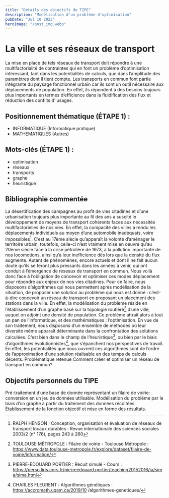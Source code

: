 ```yaml
---
title: "Détails des objectifs du TIPE"
description: "Modélisation d'un problème d'optimisation"
pubDate: "Jul 10 2023"
heroImage: "/post_img.webp"
---
```



# La ville et ses réseaux de transport

La mise en place de tels réseaux de transport doit répondre à une multifactorialité de
contraintes qui en font un problème d’optimisation intéressant, tant dans les potentialités de
calculs, que dans l’amplitude des paramètres dont il tient compte.
Les transports en commun font partie intégrante du paysage fonctionnel urbain car ils sont un
outil nécessaire aux déplacements de population. En effet, ils répondent à des besoins toujours
plus importants en termes d’efficience dans la fluidification des flux et réduction des conflits d’
usages.

## Positionnement thématique (ÉTAPE 1) :
- INFORMATIQUE (Informatique pratique)
- MATHEMATIQUES (Autres)

## Mots-clés (ÉTAPE 1) :

- optimisation
- réseaux
- transports
- graphe
- heuristique

## Bibliographie commentée
La désertification des campagnes au profit de vies citadines et d’une urbanisation toujours plus
importante au fil des ans a suscité le développement de moyens de transport cohérents faces
aux nécessités multifactorielles de nos vies. En effet, la compacité des villes a rendu les
déplacements
individuels au moyen d’une automobile inadéquats, voire impossibles[^1]. C’est au 17ème siècle
qu’apparaît la volonté d’aménager le territoire urbain, toutefois, celle-ci n’est vraiment mise en
oeuvre qu’au 20ème siècle face à la crise pétrolière de 1973, à la pollution importante de nos
locomotions, ainsi qu’à leur inefficience dès lors que la densité du flux augmente. Autant de
phénomènes, encore actuels et dont il ne fait aucun doute qu’ils se feront plus pressants dans les
années à venir, qui ont conduit à l’émergence de réseaux de transport en commun. Nous voilà
donc face à l’obligation de concevoir et optimiser ces modes déplacement pour répondre aux
enjeux de nos vies citadines.
Pour ce faire, nous disposons d’algorithmes qui nous permettent après modélisation de la
situation, de proposer une solution au problème qui nous est donné : c’est-à-dire concevoir un
réseau de transport en proposant un placement des stations dans la ville. En effet, la
modélisation du problème réside en l’établissement d’un graphe basé sur la topologie routière[^2]
d’une ville, auquel on adjoint une densité de population. Ce problème attrait alors à tout un
pan de l’informatique, et des mathématiques : l’optimisation. En vue de son traitement, nous
disposons d’un ensemble de méthodes où leur diversité même apparaît déterminante dans la
confrontation des solutions calculées. C’est bien dans le champ de l’heuristique[^3], ou bien par le
biais d’algorithmes évolutionnistes[^4], que s’épanchent nos perspectives de travail. En effet, les
potentialités que nous ouvrent ces algorithmes sont de l’ordre de l’approximation d’une solution
réalisable en des temps de calculs décents.
Problématique retenue
Comment créer et optimiser un réseau de transport en commun?

## Objectifs personnels du TIPE 
Pré-traitement d’une base de donnée représentant un filaire de voirie: conversion en un jeu de
données utilisable. Modélisation du problème par le biais d’un graphe à partir du traitement des
données récoltées. Établissement de la fonction objectif et mise en forme des résultats.



[^1]: RALPH HENSON : Conception, organisation et évaluation de réseaux de transport locaux
durables : Revue internationale des sciences sociales 2003/2 (n° 176), pages 243 à 260
[^2]: TOULOUSE MÉTROPOLE : Filaire de voirie - Toulouse Métropole : https://www.data.toulouse-metropole.fr/explore/dataset/filaire-de-voirie/information/
[^3]: PIERRE-EDOUARD PORTIER : Recuit simulé - Cours : https://perso.liris.cnrs.fr/pierreedouard.portier/teaching20152016/ia/sima/sima.html
[^4]: CHARLES FLEURENT : Algorithmes génétiques : https://accromath.uqam.ca/2019/10
/algorithmes-genetiques/